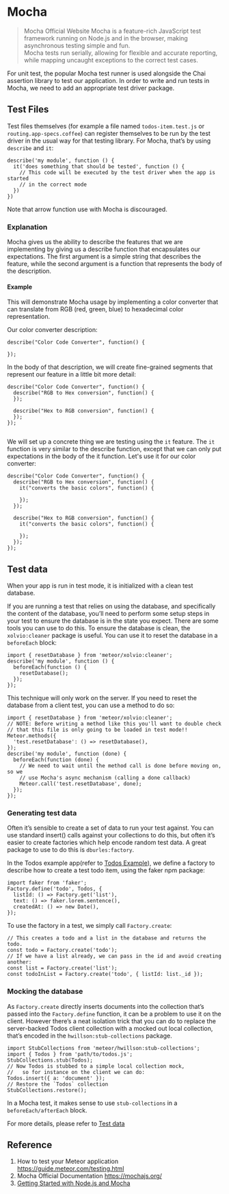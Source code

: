 # Mocha
> Mocha Official Website 
Mocha is a feature-rich JavaScript test framework running on Node.js and in the browser, making asynchronous testing simple and fun.  
Mocha tests run serially, allowing for flexible and accurate reporting, while mapping uncaught exceptions to the correct test cases.    
  
  
For unit test, the popular Mocha test runner is used alongside the Chai assertion library to test our application. In order to write and run tests in Mocha, we need to add an appropriate test driver package.


## Test Files
Test files themselves (for example a file named ```todos-item.test.js``` or ```routing.app-specs.coffee```) can register themselves to be run by the test driver in the usual way for that testing library. For Mocha, that’s by using ```describe``` and ```it```:
```
describe('my module', function () {
  it('does something that should be tested', function () {
    // This code will be executed by the test driver when the app is started
    // in the correct mode
  })
})

```
Note that arrow function use with Mocha is discouraged.

### Explanation
Mocha gives us the ability to describe the features that we are implementing by giving us a describe function that encapsulates our expectations. The first argument is a simple string that describes the feature, while the second argument is a function that represents the body of the description.  

#### Example
This will demonstrate Mocha usage by implementing a color converter that can translate from RGB (red, green, blue) to hexadecimal color representation.

Our color converter description:
```
describe("Color Code Converter", function() {

});
```
In the body of that description, we will create fine-grained segments that represent our feature in a little bit more detail:
```
describe("Color Code Converter", function() {
  describe("RGB to Hex conversion", function() {
  });

  describe("Hex to RGB conversion", function() {
  });
});


```
We will set up a concrete thing we are testing using the ```it``` feature. The ```it``` function is very similar to the describe function, except that we can only put expectations in the body of the it function. Let's use it for our color converter:  
```
describe("Color Code Converter", function() {
  describe("RGB to Hex conversion", function() {
    it("converts the basic colors", function() {

    });
  });

  describe("Hex to RGB conversion", function() {
    it("converts the basic colors", function() {

    });
  });
});

```



## Test data
When your app is run in test mode, it is initialized with a clean test database.

If you are running a test that relies on using the database, and specifically the content of the database, you’ll need to perform some setup steps in your test to ensure the database is in the state you expect. There are some tools you can use to do this.
To ensure the database is clean, the ```xolvio:cleaner``` package is useful. You can use it to reset the database in a ```beforeEach``` block:

```
import { resetDatabase } from 'meteor/xolvio:cleaner';
describe('my module', function () {
  beforeEach(function () {
    resetDatabase();
  });
});

```

This technique will only work on the server. If you need to reset the database from a client test, you can use a method to do so:
```
import { resetDatabase } from 'meteor/xolvio:cleaner';
// NOTE: Before writing a method like this you'll want to double check
// that this file is only going to be loaded in test mode!!
Meteor.methods({
  'test.resetDatabase': () => resetDatabase(),
});
describe('my module', function (done) {
  beforeEach(function (done) {
    // We need to wait until the method call is done before moving on, so we
    // use Mocha's async mechanism (calling a done callback)
    Meteor.call('test.resetDatabase', done);
  });
});
```

### Generating test data
Often it’s sensible to create a set of data to run your test against. You can use standard insert() calls against your collections to do this, but often it’s easier to create factories which help encode random test data. A great package to use to do this is ```dburles:factory```.  

In the Todos example app(refer to [Todos Example](https://www.meteor.com/tutorials/react/creating-an-app)), we define a factory to describe how to create a test todo item, using the faker npm package:
```
import faker from 'faker';
Factory.define('todo', Todos, {
  listId: () => Factory.get('list'),
  text: () => faker.lorem.sentence(),
  createdAt: () => new Date(),
});

```

To use the factory in a test, we simply call ```Factory.create```:
```
// This creates a todo and a list in the database and returns the todo.
const todo = Factory.create('todo');
// If we have a list already, we can pass in the id and avoid creating another:
const list = Factory.create('list');
const todoInList = Factory.create('todo', { listId: list._id });

```



### Mocking the database
As ```Factory.create``` directly inserts documents into the collection that’s passed into the ```Factory.define``` function, it can be a problem to use it on the client. However there’s a neat isolation trick that you can do to replace the server-backed Todos client collection with a mocked out local collection, that’s encoded in the ```hwillson:stub-collections``` package.

```
import StubCollections from 'meteor/hwillson:stub-collections';
import { Todos } from 'path/to/todos.js';
StubCollections.stub(Todos);
// Now Todos is stubbed to a simple local collection mock,
//   so for instance on the client we can do:
Todos.insert({ a: 'document' });
// Restore the `Todos` collection
StubCollections.restore();
```
In a Mocha test, it makes sense to use ```stub-collections``` in a ```beforeEach/afterEach``` block.



For more details, please refer to [Test data](https://guide.meteor.com/testing.html#test-data)



## Reference
1. How to test your Meteor application https://guide.meteor.com/testing.html
2. Mocha Official Documentation https://mochajs.org/
3. [Getting Started with Node.js and Mocha](https://semaphoreci.com/community/tutorials/getting-started-with-node-js-and-mocha)

